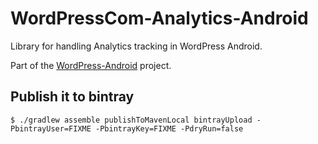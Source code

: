 # WordPressCom-Analytics-Android

Library for handling Analytics tracking in WordPress Android.

Part of the [WordPress-Android] project.

[WordPress-Android]: https://github.com/wordpress-mobile/WordPress-Android

## Publish it to bintray

```shell
$ ./gradlew assemble publishToMavenLocal bintrayUpload -PbintrayUser=FIXME -PbintrayKey=FIXME -PdryRun=false
```
